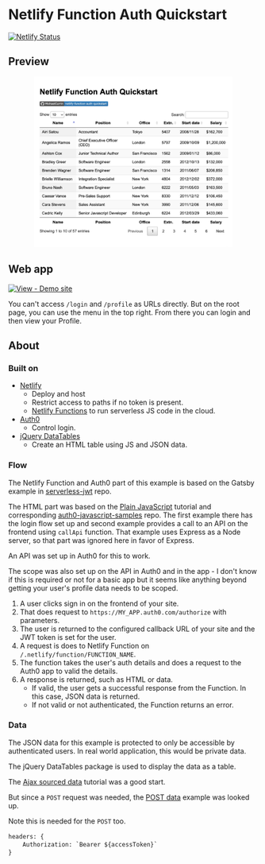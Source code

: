 # Netlify Function Auth Quickstart

[![Netlify Status](https://api.netlify.com/api/v1/badges/36b6eb3a-9f3c-4c07-bf1f-4d75e03dae85/deploy-status)](https://app.netlify.com/sites/netlify-function-auth-quickstart/deploys)


## Preview

<div align="center">
    <a href="https://netlify-function-auth-quickstart.netlify.app/">
        <img src="/sample.png" alt="Sample screenshot" title="Sample screenshot" width="400" />
    </a>
</div>


## Web app

[![View - Demo site](https://img.shields.io/badge/View-Demo_site-2ea44f)](https://netlify-function-auth-quickstart.netlify.app/)

You can't access `/login` and `/profile` as URLs directly. But on the root page, you can use the menu in the top right. From there you can login and then view your Profile.

## About

### Built on

- [Netlify](https://netlify.com/)
    - Deploy and host
    - Restrict access to paths if no token is present.
    - [Netlify Functions](https://functions.netlify.com/) to run serverless JS code in the cloud.
- [Auth0](https://auth0.com/)
    - Control login.
- [jQuery DataTables](https://datatables.net)
    - Create an HTML table using JS and JSON data.

### Flow

The Netlify Function and Auth0 part of this example is based on the Gatsby example in [serverless-jwt](https://github.com/sandrinodimattia/serverless-jwt) repo.

The HTML part was based on the [Plain JavaScript](https://auth0.com/docs/quickstart/spa/vanillajs) tutorial and corresponding [auth0-javascript-samples](https://github.com/auth0-samples/auth0-javascript-samples) repo. The first example there has the login flow set up and second example provides a call to an API on the frontend using `callApi` function. That example uses Express as a Node server, so that part was ignored here in favor of Express.

An API was set up in Auth0 for this to work.

The scope was also set up on the API in Auth0 and in the app - I don't know if this is required or not for a basic app but it seems like anything beyond getting your user's profile data needs to be scoped.

1. A user clicks sign in on the frontend of your site.
2. That does request to `https://MY_APP.auth0.com/authorize` with parameters.
3. The user is returned to the configured callback URL of your site and the JWT token is set for the user.
4. A request is does to Netlify Function on `/.netlify/function/FUNCTION_NAME`.
5. The function takes the user's auth details and does a request to the Auth0 app to valid the details.
6. A response is returned, such as HTML or data.
    - If valid, the user gets a successful response from the Function. In this case, JSON data is returned.
    - If not valid or not authenticated, the Function returns an error.

### Data

The JSON data for this example is protected to only be accessible by authenticated users. In real world application, this would be private data.

The jQuery DataTables package is used to display the data as a table.

The [Ajax sourced data](https://datatables.net/examples/data_sources/ajax.html) tutorial was a good start.

But since a `POST` request was needed, the [POST data](https://datatables.net/examples/server_side/post.html) example was looked up.

Note this is needed for the `POST` too.

```
headers: {
    Authorization: `Bearer ${accessToken}`
}
```
